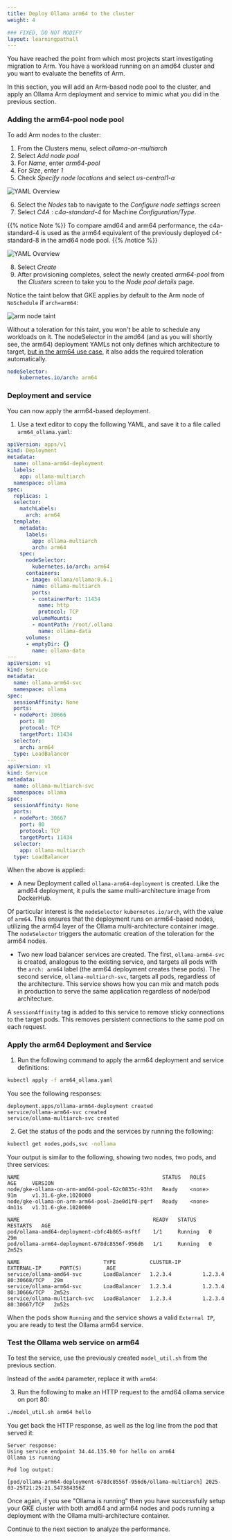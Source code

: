 ```yaml
---
title: Deploy Ollama arm64 to the cluster
weight: 4

### FIXED, DO NOT MODIFY
layout: learningpathall
---
```


You have reached the point from which most projects start investigating migration to Arm. You have a workload running on an amd64 cluster and you want to evaluate the benefits of Arm.

In this section, you will add an Arm-based node pool to the cluster, and apply an Ollama Arm deployment and service to mimic what you did in the previous section.

### Adding the arm64-pool node pool

To add Arm nodes to the cluster:

1. From the Clusters menu, select *ollama-on-multiarch*
2. Select *Add node pool*
3. For *Name*, enter *arm64-pool*
4. For *Size*, enter *1*
5. Check *Specify node locations* and select *us-central1-a*

![YAML Overview](images/arm_node_config-1.png)

6. Select the *Nodes* tab to navigate to the *Configure node settings* screen
7. Select *C4A* : *c4a-standard-4* for Machine *Configuration/Type*.

{{% notice Note %}}
To compare amd64 and arm64 performance, the c4a-standard-4 is used as the arm64 equivalent of the previously deployed c4-standard-8 in the amd64 node pool.
{{% /notice %}}

![YAML Overview](images/arm_node_config-2.png)

8. Select *Create*
9. After provisioning completes, select the newly created *arm64-pool* from the *Clusters* screen to take you to the *Node pool details* page.

Notice the taint below that GKE applies by default to the Arm node of `NoSchedule` if `arch=arm64`:

![arm node taint](images/taint_on_arm_node.png)

Without a toleration for this taint, you won't be able to schedule any workloads on it. The nodeSelector in the amd64 (and as you will shortly see, the arm64) deployment YAMLs not only defines which architecture to target, [but in the arm64 use case](https://cloud.google.com/kubernetes-engine/docs/how-to/prepare-arm-workloads-for-deployment#schedule-with-node-selector-arm), it also adds the required toleration automatically.

```yaml
nodeSelector:
    kubernetes.io/arch: arm64 
```

### Deployment and service

You can now apply the arm64-based deployment.

1. Use a text editor to copy the following YAML, and save it to a file called `arm64_ollama.yaml`:

```yaml
apiVersion: apps/v1
kind: Deployment
metadata:
  name: ollama-arm64-deployment
  labels:
    app: ollama-multiarch
  namespace: ollama
spec:
  replicas: 1
  selector:
    matchLabels:
      arch: arm64
  template:
    metadata:
      labels:
        app: ollama-multiarch
        arch: arm64
    spec:
      nodeSelector:
        kubernetes.io/arch: arm64
      containers:
      - image: ollama/ollama:0.6.1
        name: ollama-multiarch
        ports:
        - containerPort: 11434
          name: http
          protocol: TCP
        volumeMounts:
        - mountPath: /root/.ollama
          name: ollama-data
      volumes:
      - emptyDir: {}
        name: ollama-data
---
apiVersion: v1
kind: Service
metadata:
  name: ollama-arm64-svc
  namespace: ollama
spec:
  sessionAffinity: None
  ports:
  - nodePort: 30666
    port: 80
    protocol: TCP
    targetPort: 11434
  selector:
    arch: arm64
  type: LoadBalancer
---
apiVersion: v1
kind: Service
metadata:
  name: ollama-multiarch-svc
  namespace: ollama
spec:
  sessionAffinity: None
  ports:
  - nodePort: 30667
    port: 80
    protocol: TCP
    targetPort: 11434
  selector:
    app: ollama-multiarch
  type: LoadBalancer
```

When the above is applied:

* A new Deployment called `ollama-arm64-deployment` is created.  Like the amd64 deployment, it pulls the same multi-architecture image from DockerHub.

Of particular interest is the `nodeSelector` `kubernetes.io/arch`, with the value of `arm64`.  This ensures that the deployment runs on arm64-based nodes, utilizing the arm64 layer of the Ollama multi-architecture container image. The `nodeSelector` triggers the automatic creation of the toleration for the arm64 nodes.

* Two new load balancer services are created.  The first, `ollama-arm64-svc` is created, analogous to the existing service, and targets all pods with the `arch: arm64` label (the arm64 deployment creates these pods).  The second service, `ollama-multiarch-svc`, targets all pods, regardless of the architecture. This service shows how you can mix and match pods in production to serve the same application regardless of node/pod architecture.

A `sessionAffinity` tag is added to this service to remove sticky connections to the target pods. This removes persistent connections to the same pod on each request.


### Apply the arm64 Deployment and Service

1. Run the following command to apply the arm64 deployment and service definitions:

```bash
kubectl apply -f arm64_ollama.yaml
```

You see the following responses:

```output
deployment.apps/ollama-arm64-deployment created
service/ollama-arm64-svc created
service/ollama-multiarch-svc created
```

2. Get the status of the pods and the services by running the following:

```bash
kubectl get nodes,pods,svc -nollama 
```

Your output is similar to the following, showing two nodes, two pods, and three services:

```output
NAME                                              STATUS   ROLES    AGE     VERSION
node/gke-ollama-on-arm-amd64-pool-62c0835c-93ht   Ready    <none>   91m     v1.31.6-gke.1020000
node/gke-ollama-on-arm-arm64-pool-2ae0d1f0-pqrf   Ready    <none>   4m11s   v1.31.6-gke.1020000

NAME                                           READY   STATUS    RESTARTS   AGE
pod/ollama-amd64-deployment-cbfc4b865-msftf    1/1     Running   0          29m
pod/ollama-arm64-deployment-678dc8556f-956d6   1/1     Running   0          2m52s

NAME                           TYPE           CLUSTER-IP       EXTERNAL-IP      PORT(S)        AGE
service/ollama-amd64-svc       LoadBalancer   1.2.3.4          1.2.3.4          80:30668/TCP   29m
service/ollama-arm64-svc       LoadBalancer   1.2.3.4          1.2.3.4          80:30666/TCP   2m52s
service/ollama-multiarch-svc   LoadBalancer   1.2.3.4          1.2.3.4          80:30667/TCP   2m52s
```

When the pods show `Running` and the service shows a valid `External IP`, you are ready to test the Ollama arm64 service.

### Test the Ollama web service on arm64

To test the service, use the previously created `model_util.sh` from the previous section.

Instead of the `amd64` parameter, replace it with `arm64`:

3. Run the following to make an HTTP request to the amd64 ollama service on port 80:

```bash
./model_util.sh arm64 hello
```

You get back the HTTP response, as well as the log line from the pod that served it:

```output
Server response:
Using service endpoint 34.44.135.90 for hello on arm64
Ollama is running

Pod log output:

[pod/ollama-arm64-deployment-678dc8556f-956d6/ollama-multiarch] 2025-03-25T21:25:21.547384356Z
```

Once again, if you see "Ollama is running" then you have successfully setup your GKE cluster with both amd64 and arm64 nodes and pods running a deployment with the Ollama multi-architecture container.

Continue to the next section to analyze the performance. 